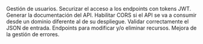 Gestión de usuarios.
Securizar el acceso a los endpoints con tokens JWT.
Generar la documentación del API.
Habilitar CORS si el API se va a consumir desde un dominio diferente al de su despliegue.
Validar correctamente el JSON de entrada.
Endpoints para modificar y/o eliminar recursos.
Mejora de la gestión de errores.

